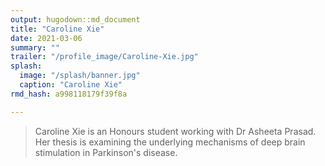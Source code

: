 ```yaml
---
output: hugodown::md_document
title: "Caroline Xie"
date: 2021-03-06
summary: ""
trailer: "/profile_image/Caroline-Xie.jpg"
splash:
  image: "/splash/banner.jpg"
  caption: "Caroline Xie"
rmd_hash: a998118179f39f8a

---
```


> Caroline Xie is an Honours student working with Dr Asheeta Prasad. Her thesis is examining the underlying mechanisms of deep brain stimulation in Parkinson's disease.

